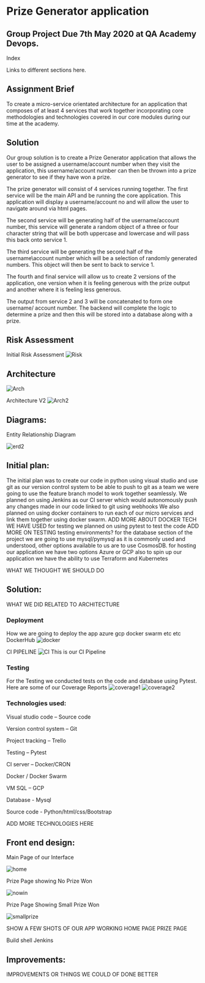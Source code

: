 # Prize Generator application

## Group Project Due 7th May 2020 at QA Academy Devops.

Index

Links to different sections here.

## Assignment Brief

To create a micro-service orientated architecture for an application that composes of at least 4 services that work together incorporating core methodologies and technologies covered in our core modules during our time at the academy.

## Solution

Our group solution is to create a Prize Generator application that allows the user to be assigned a username/account number when they visit the application, this username/account number can then be thrown into a prize generator to see if they have won a prize.

The prize generator will consist of 4 services running together. The first service will be the main API and be running the core application. This application will display a username/account no and will allow the user to navigate around via html pages.

The second service will be generating half of the username/account number, this service will generate a random object of a three or four character string that will be both uppercase and lowercase and will pass this back onto service 1.

The third service will be generating the second half of the username\account number which will be a selection of randomly generated numbers. This object will then be sent to back to service 1.

The fourth and final service will allow us to create 2 versions of the application, one version when it is feeling generous with the prize output and another where it is feeling less generous.

The output from service 2 and 3 will be concatenated to form one username/ account number. The backend will complete the logic to determine a prize and then this will be stored into a database along with a prize.

## Risk Assessment
Initial Risk Assessment
![Risk](https://github.com/zedz65/solo2/blob/master/documentation/risk1.png)

## Architecture
![Arch](https://github.com/zedz65/solo2/blob/master/documentation/arch.png)

Architecture V2
![Arch2](https://github.com/zedz65/solo2/blob/master/documentation/updated%20architecture.png)

## Diagrams:

Entity Relationship Diagram

![erd2](https://github.com/group2gmca/groupProject/blob/master/documentation/ERD.jpg)
## Initial plan:

The initial plan was to create our code in python using visual studio and use git as our version control system to be able to push to git as a team we were going to use the feature branch model to work together seamlessly. 
We planned on using Jenkins as our CI server which would autonomously push any changes made in our code linked to git using webhooks 
We also planned on using docker containers to run each of our micro services and link them together using docker swarm. 
ADD MORE ABOUT DOCKER TECH WE HAVE USED
for testing we planned on using pytest to test the code 
ADD MORE ON TESTING
testing environments?
for the database section of the project we are going to use mysql/pymysql as it is commonly used and understood, other options available to us are to use CosmosDB.
for hosting our application we have two options Azure or GCP
also to spin up our application we have the ability to use Terraform and Kubernetes

WHAT WE THOUGHT WE SHOULD DO

## Solution:

WHAT WE DID RELATED TO ARCHITECTURE

### Deployment

How we are going to deploy the app azure gcp docker swarm etc etc
DockerHub
![docker](https://github.com/zedz65/solo2/blob/master/documentation/docker%20hub.png)

CI PIPELINE
![CI](https://github.com/zedz65/solo2/blob/master/documentation/cpipe.png)
This is our CI Pipeline

### Testing

For the Testing we conducted tests on the code and database using Pytest. Here are some of our Coverage Reports
![coverage1](https://github.com/zedz65/solo2/blob/master/documentation/cov1.png)
![coverage2](https://github.com/zedz65/solo2/blob/master/documentation/cov2.png)

### Technologies used:

Visual studio code – Source code

Version control system – Git

Project tracking – Trello

Testing – Pytest

CI server – Docker/CRON

Docker / Docker Swarm 

VM SQL – GCP

Database - Mysql

Source code - Python/html/css/Bootstrap

ADD MORE TECHNOLOGIES HERE

## Front end design:

Main Page of our Interface

![home](https://github.com/group2gmca/groupProject/blob/master/documentation/home.jpg)

Prize Page showing No Prize Won 

![nowin](https://github.com/group2gmca/groupProject/blob/master/documentation/nowin.jpg)

Prize Page Showing Small Prize Won

![smallprize](https://github.com/group2gmca/groupProject/blob/master/documentation/smallprize.jpg)

SHOW A FEW SHOTS OF OUR APP WORKING HOME PAGE PRIZE PAGE

Build shell Jenkins

## Improvements:

IMPROVEMENTS OR THINGS WE COULD OF DONE BETTER
